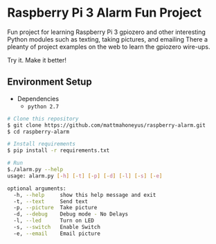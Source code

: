 # Raspberry Pi 3 Alarm Fun Project
Fun project for learning Raspberry Pi 3 gpiozero and other interesting Python modules such as texting, taking pictures, and emailing
There a pleanty of project examples on the web to learn the gpiozero wire-ups.

Try it. Make it better!

## Environment Setup

* Dependencies
    *  `python 2.7`

```sh
# Clone this repository
$ git clone https://github.com/mattmahoneyus/raspberry-alarm.git
$ cd raspberry-alarm

# Install requirements
$ pip install -r requirements.txt

# Run
$./alarm.py --help
usage: alarm.py [-h] [-t] [-p] [-d] [-l] [-s] [-e]

optional arguments:
  -h, --help     show this help message and exit
  -t, --text     Send text
  -p, --picture  Take picture
  -d, --debug    Debug mode - No Delays
  -l, --led      Turn on LED
  -s, --switch   Enable Switch
  -e, --email    Email picture
```
